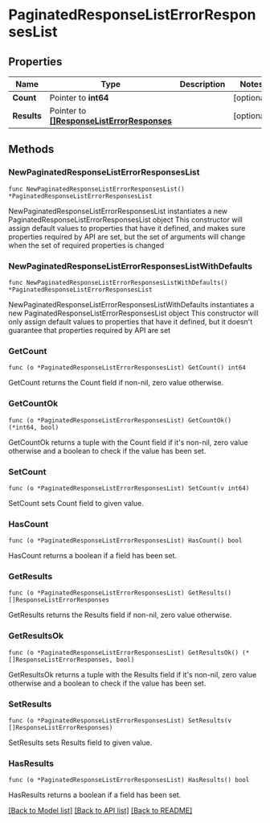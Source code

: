 # PaginatedResponseListErrorResponsesList

## Properties

Name | Type | Description | Notes
------------ | ------------- | ------------- | -------------
**Count** | Pointer to **int64** |  | [optional] 
**Results** | Pointer to [**[]ResponseListErrorResponses**](ResponseListErrorResponses.md) |  | [optional] 

## Methods

### NewPaginatedResponseListErrorResponsesList

`func NewPaginatedResponseListErrorResponsesList() *PaginatedResponseListErrorResponsesList`

NewPaginatedResponseListErrorResponsesList instantiates a new PaginatedResponseListErrorResponsesList object
This constructor will assign default values to properties that have it defined,
and makes sure properties required by API are set, but the set of arguments
will change when the set of required properties is changed

### NewPaginatedResponseListErrorResponsesListWithDefaults

`func NewPaginatedResponseListErrorResponsesListWithDefaults() *PaginatedResponseListErrorResponsesList`

NewPaginatedResponseListErrorResponsesListWithDefaults instantiates a new PaginatedResponseListErrorResponsesList object
This constructor will only assign default values to properties that have it defined,
but it doesn't guarantee that properties required by API are set

### GetCount

`func (o *PaginatedResponseListErrorResponsesList) GetCount() int64`

GetCount returns the Count field if non-nil, zero value otherwise.

### GetCountOk

`func (o *PaginatedResponseListErrorResponsesList) GetCountOk() (*int64, bool)`

GetCountOk returns a tuple with the Count field if it's non-nil, zero value otherwise
and a boolean to check if the value has been set.

### SetCount

`func (o *PaginatedResponseListErrorResponsesList) SetCount(v int64)`

SetCount sets Count field to given value.

### HasCount

`func (o *PaginatedResponseListErrorResponsesList) HasCount() bool`

HasCount returns a boolean if a field has been set.

### GetResults

`func (o *PaginatedResponseListErrorResponsesList) GetResults() []ResponseListErrorResponses`

GetResults returns the Results field if non-nil, zero value otherwise.

### GetResultsOk

`func (o *PaginatedResponseListErrorResponsesList) GetResultsOk() (*[]ResponseListErrorResponses, bool)`

GetResultsOk returns a tuple with the Results field if it's non-nil, zero value otherwise
and a boolean to check if the value has been set.

### SetResults

`func (o *PaginatedResponseListErrorResponsesList) SetResults(v []ResponseListErrorResponses)`

SetResults sets Results field to given value.

### HasResults

`func (o *PaginatedResponseListErrorResponsesList) HasResults() bool`

HasResults returns a boolean if a field has been set.


[[Back to Model list]](../README.md#documentation-for-models) [[Back to API list]](../README.md#documentation-for-api-endpoints) [[Back to README]](../README.md)



